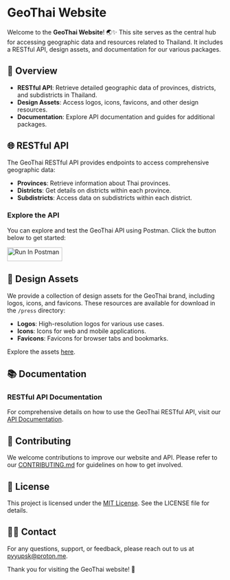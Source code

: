 # GeoThai Website

Welcome to the **GeoThai Website**! 🌏✨ This site serves as the central hub for accessing geographic data and resources related to Thailand. It includes a RESTful API, design assets, and documentation for our various packages.

## 🚀 Overview

-   **RESTful API**: Retrieve detailed geographic data of provinces, districts, and subdistricts in Thailand.
-   **Design Assets**: Access logos, icons, favicons, and other design resources.
-   **Documentation**: Explore API documentation and guides for additional packages.

## 🌐 RESTful API

The GeoThai RESTful API provides endpoints to access comprehensive geographic data:

-   **Provinces**: Retrieve information about Thai provinces.
-   **Districts**: Get details on districts within each province.
-   **Subdistricts**: Access data on subdistricts within each district.

### Explore the API

You can explore and test the GeoThai API using Postman. Click the button below to get started:

[<img src="https://run.pstmn.io/button.svg" alt="Run In Postman" style="width: 128px; height: 32px;">](https://app.getpostman.com/run-collection/35081948-b6a67405-7d06-4999-991e-60429e31104c?action=collection%2Ffork&source=rip_markdown&collection-url=entityId%3D35081948-b6a67405-7d06-4999-991e-60429e31104c%26entityType%3Dcollection%26workspaceId%3D399c0f28-dca0-44d0-a0a9-7a8d855bbdf2)

## 🎨 Design Assets

We provide a collection of design assets for the GeoThai brand, including logos, icons, and favicons. These resources are available for download in the `/press` directory:

-   **Logos**: High-resolution logos for various use cases.
-   **Icons**: Icons for web and mobile applications.
-   **Favicons**: Favicons for browser tabs and bookmarks.

Explore the assets [here](https://geothai.vercel.app/press).

## 📚 Documentation

### RESTful API Documentation

For comprehensive details on how to use the GeoThai RESTful API, visit our [API Documentation](https://geothai.vercel.app/api).

## 🤝 Contributing

We welcome contributions to improve our website and API. Please refer to our [CONTRIBUTING.md](CONTRIBUTING.md) for guidelines on how to get involved.

## 📝 License

This project is licensed under the [MIT License](LICENSE). See the LICENSE file for details.

## 🙋‍♂️ Contact

For any questions, support, or feedback, please reach out to us at [pyyupsk@proton.me](mailto:pyyupsk@proton.me).

Thank you for visiting the GeoThai website! 🌟
